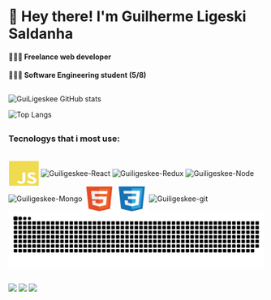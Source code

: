 # 👋 Hey there! I'm Guilherme Ligeski Saldanha

#### 👨🏻‍💻 Freelance web developer
#### 👨🏻‍🎓 Software Engineering student (5/8)

  ##
![GuiLigeskee GitHub stats](https://github-readme-stats.vercel.app/api?username=GuiLigeskee&show_icons=true&theme=merko)

![Top Langs](https://github-readme-stats.vercel.app/api/top-langs/?username=GuiLigeskee&layout=compact&theme=merko)

  ##
### Tecnologys that i most use:
<div style="display: inline_block"><br>
  <img align="center" alt="Guiligeskee-Js" height="50" width="60" src="https://raw.githubusercontent.com/devicons/devicon/master/icons/javascript/javascript-plain.svg">        
  <img align="center" alt="Guiligeskee-React" height="50" width="60" src="https://cdn.jsdelivr.net/gh/devicons/devicon@latest/icons/react/react-original.svg">
  <img align="center" alt="Guiligeskee-Redux" height="50" width="60" src="https://cdn.jsdelivr.net/gh/devicons/devicon@latest/icons/redux/redux-original.svg" />
  <img align="center" alt="Guiligeskee-Node" height="50" width="60" src="https://cdn.jsdelivr.net/gh/devicons/devicon@latest/icons/nodejs/nodejs-original.svg" />
  <img align="center" alt="Guiligeskee-Mongo" height="50" width="60" src="https://cdn.jsdelivr.net/gh/devicons/devicon@latest/icons/mongodb/mongodb-original.svg" />
  <img align="center" alt="Guiligeskee-HTML" height="50" width="60" src="https://raw.githubusercontent.com/devicons/devicon/master/icons/html5/html5-original.svg">
  <img align="center" alt="Guiligeskee-CSS" height="50" width="60" src="https://raw.githubusercontent.com/devicons/devicon/master/icons/css3/css3-original.svg">
  <img align="center" alt="Guiligeskee-git" height="50" width="60" src="https://cdn.jsdelivr.net/gh/devicons/devicon@latest/icons/git/git-original.svg" />
</div>

<picture>
  <source media="(prefers-color-scheme: dark)" srcset="https://raw.githubusercontent.com/GuiLigeskee/GuiLigeskee/output/github-contribution-grid-snake-dark.svg">
  <source media="(prefers-color-scheme: light)" srcset="https://raw.githubusercontent.com/GuiLigeskee/GuiLigeskee/output/github-contribution-grid-snake.svg">
  <img alt="github contribution grid snake animation" src="https://raw.githubusercontent.com/GuiLigeskee/GuiLigeskee/output/github-contribution-grid-snake.svg">
</picture>

 ##

<div> 
  <a href="https://instagram.com/guiligeski_" target="_blank"><img src="https://img.shields.io/badge/-Instagram-%23E4405F?style=for-the-badge&logo=instagram&logoColor=white" target="_blank"></a>
 	<a href = "mailto:guiligeskee@gmail.com"><img src="https://img.shields.io/badge/-Gmail-%23333?style=for-the-badge&logo=gmail&logoColor=white" target="_blank"></a>
  <a href="https://www.linkedin.com/in/guilherme-ligeski-saldanha/" target="_blank"><img src="https://img.shields.io/badge/-LinkedIn-%230077B5?style=for-the-badge&logo=linkedin&logoColor=white" target="_blank"></a> 
  
</div>

